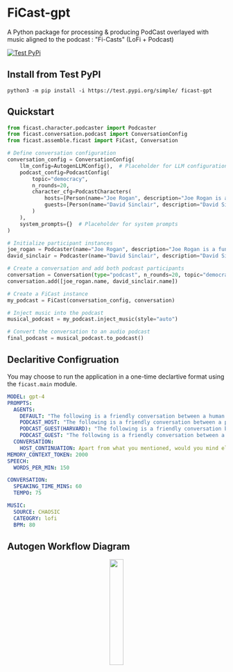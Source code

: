 # FiCast-gpt

A Python package for processing &amp; producing PodCast overlayed with music aligned to the podcast :  "Fi-Casts" (LoFi + Podcast) 

[![Test PyPi](https://github.com/supermomo668/podcast-gpt/actions/workflows/TestPyPi.yml/badge.svg?branch=main)](https://github.com/supermomo668/podcast-gpt/actions/workflows/TestPyPi.yml)


## Install from Test PyPI

```
python3 -m pip install -i https://test.pypi.org/simple/ ficast-gpt
```
## Quickstart

```python
from ficast.character.podcaster import Podcaster
from ficast.conversation.podcast import ConversationConfig
from ficast.assemble.ficast import FiCast, Conversation

# Define conversation configuration
conversation_config = ConversationConfig(
    llm_config=AutogenLLMConfig(),  # Placeholder for LLM configuration
    podcast_config=PodcastConfig(
        topic="democracy",
        n_rounds=20,
        character_cfg=PodcastCharacters(
            hosts=[Person(name="Joe Rogan", description="Joe Rogan is a funny and popular podcast host")],
            guests=[Person(name="David Sinclair", description="David Sinclair is a Harvard Medical Expert")]
        )
    ),
    system_prompts={}  # Placeholder for system prompts
)

# Initialize participant instances
joe_rogan = Podcaster(name="Joe Rogan", description="Joe Rogan is a funny and popular podcast host")
david_sinclair = Podcaster(name="David Sinclair", description="David Sinclair is a Harvard Medical Expert")

# Create a conversation and add both podcast participants
conversation = Conversation(type="podcast", n_rounds=20, topic="democracy", output_format="json")
conversation.add([joe_rogan.name, david_sinclair.name])

# Create a FiCast instance
my_podcast = FiCast(conversation_config, conversation)

# Inject music into the podcast
musical_podcast = my_podcast.inject_music(style="auto")

# Convert the conversation to an audio podcast
final_podcast = musical_podcast.to_podcast()
```

## Declaritive Configruation

You may choose to run the application in a one-time declartive format using the `ficast.main` module.
```yaml
MODEL: gpt-4
PROMPTS: 
  AGENTS:
    DEFAULT: "The following is a friendly conversation between a human and an AI. The AI is talkative and provides lots of specific details from its context. If the AI does not know the answer to a question, it truthfully says it does not know.\n\nCurrent conversation:\n{history}\nHuman: {input}\nAI:"
    PODCAST_HOST: "The following is a friendly conversation between a passionate podcast host and a Harvard medical expert. The host is and knowledgeable in the health/longevity biotech & biology space. The host provides questions and talking points based in academic research and entrepreneurship space, akin to Andrew Hubermann, Simon Hill and David Sinclair and will also respond to the guest's response .\n\nCurrent conversation:\n{history}\nSystem:{input}\nPodcast Host:"
    PODCAST_GUEST(HARVARD): "The following is a friendly conversation between a passionate podcast host and a Harvard medical expert. The guest expert is particularly knowledgeable in the health/longevity biotech & biology space that could reference academic research and entrepreneurship space, akin to Andrew Hubermann, Simon Hill and David Sinclair. The host provides questions and talking points while the guest provides fully elaborated responses to the host's questions.\n\nCurrent conversation:\n{history}\nPodcast Host: {input}\nExpert:"
    PODCAST_GUEST: "The following is a friendly conversation between a passionate podcast host and a Harvard medical expert. The guest expert is particularly knowledgeable in the health/longevity biotech & biology space that could reference academic research and entrepreneurship space, akin to Andrew Hubermann, Simon Hill and David Sinclair. As the guest expert, you provide detailed, insigthful & comprehensive responses to the host's questions.\n\nCurrent conversation:\n{history}\nPodcast Host: {input}\nExpert:"
  CONVERSATION:
    HOST_CONTINUATION: Apart from what you mentioned, would you mind elaborating on what you discussed and some additional adjacent concepts?
MEMORY_CONTEXT_TOKEN: 2000
SPEECH:
  WORDS_PER_MIN: 150

CONVERSATION:
  SPEAKING_TIME_MINS: 60
  TEMPO: 75

MUSIC:
  SOURCE: CHAOSIC
  CATEOGRY: lofi
  BPM: 80
```

## Autogen Workflow Diagram

<p align="center">
  <img src="https://www.mermaidchart.com/raw/62a04ff4-da63-4033-a610-a2aacc5fba5c?theme=light&version=v0.1&format=svg" width="25%">
</p>
